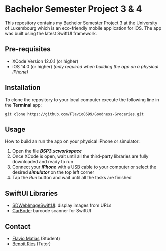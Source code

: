 # Bachelor Semester Project 3 & 4

This repository contains my Bachelor Semester Project 3 at the University of Luxembourg which is an eco-friendly mobile application for iOS. 
The app was built using the latest SwiftUI framework.

## Pre-requisites
* XCode Version 12.0.1 (or higher)
* iOS 14.0 (or higher) *(only required when building the app on a physical iPhone)*

## Installation
To clone the repository to your local computer execute the following line in the **Terminal** app:
```
git clone https://github.com/Flavio8699/Goodness-Groceries.git
```

## Usage
How to build an run the app on your physical iPhone or simulator:
1. Open the file ***BSP3.xcworkspace***
2. Once XCode is open, wait until all the third-party libraries are fully downloaded and ready to run
3. Connect your ***iPhone*** with a USB cable to your computer or select the desired ***simulator*** on the top left corner
4. Tap the *Run* button and wait until all the tasks are finished

## SwiftUI Libraries
* [SDWebImageSwiftUI](https://github.com/SDWebImage/SDWebImageSwiftUI): display images from URLs
* [CarBode](https://github.com/heart/CarBode-Barcode-Scanner-For-SwiftUI): barcode scanner for SwiftUI

## Contact

* [Flavio Matias](mailto:flavio8699@gmail.com) (Student)
* [Benoît Ries](mailto:benoit.ries@uni.lu) (Tutor)
